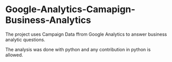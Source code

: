 # Google-Analytics-Camapign-Business-Analytics

The project uses Campaign Data ffrom Google Analytics to answer business analytic questions.

The analysis was done with python and any contribution in python is allowed.